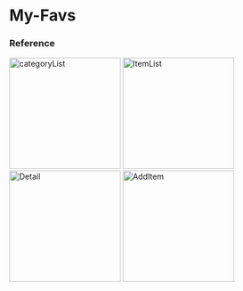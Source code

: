 # My-Favs


### Reference
<div display="flex">
<img width="200" alt="categoryList" src="https://github.com/skura-00/My-Favs/assets/105990444/57bcf716-314d-4a1c-818a-06dc7b6f198c">
<img width="200" alt="ItemList" src="https://github.com/skura-00/My-Favs/assets/105990444/a1c512f1-7178-42d8-9bf4-56b1c435f741">
<img width="200" alt="Detail" src="https://github.com/skura-00/My-Favs/assets/105990444/0013a5d3-0d6d-4c57-8bdb-48a4cd122991">
<img width="200" alt="AddItem" src="https://github.com/skura-00/My-Favs/assets/105990444/f8388c1c-d7bf-41c2-b30b-98501e2765a0">
</div>
